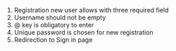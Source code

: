 1. Registration new user allows with three required field
2. Username should not be empty
3. @ key is obligatory to enter
4. Unique password is chosen for new registration
5. Redirection to Sign in page

